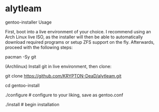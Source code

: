 # alytleam
gentoo-installer
Usage

First, boot into a live environment of your choice. I recommend using an Arch Linux live ISO, as the installer will then be able to automatically download required programs or setup ZFS support on the fly. Afterwards, proceed with the following steps:

pacman -Sy git

(Archlinux) Install git in live environment, then clone:   

git clone https://github.com/KRYPTON-DeaD/alytleam.git

cd gentoo-install

./configure     # configure to your liking, save as gentoo.conf

./install       # begin installation

